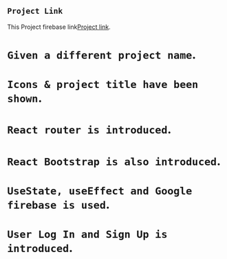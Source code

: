 ## `Project Link`

This Project firebase link[Project link]().

# `Given a different project name`.

# `Icons & project title have been shown`.

# `React router is introduced`.

# `React Bootstrap is also introduced`.

# `UseState, useEffect and Google firebase is used`.

# `User Log In and Sign Up is introduced`.

